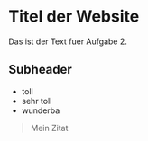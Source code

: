 # Titel der Website
Das ist der Text fuer Aufgabe 2.

## Subheader
* toll
* sehr toll
* wunderba

> Mein Zitat


